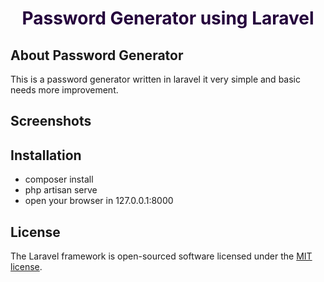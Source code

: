 <h1 style="text-align:center; color: rgb(37, 2, 60); font-weight: bolder;">Password Generator using Laravel</h1>

## About Password Generator

This is a password generator written in laravel it very simple and basic
needs more improvement.


## Screenshots


## Installation
 - composer install
 - php artisan serve
 - open your browser in 127.0.0.1:8000
## License

The Laravel framework is open-sourced software licensed under the [MIT license](https://opensource.org/licenses/MIT).
